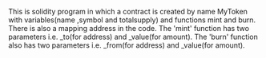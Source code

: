 This is solidity program in which a contract is created by name MyToken with variables(name ,symbol and totalsupply) and functions mint and burn. 
There is also a mapping address in the code.
The 'mint' function has two parameters i.e. _to(for address) and _value(for amount).
The 'burn' function also has two parameters i.e. _from(for address) and _value(for amount).
